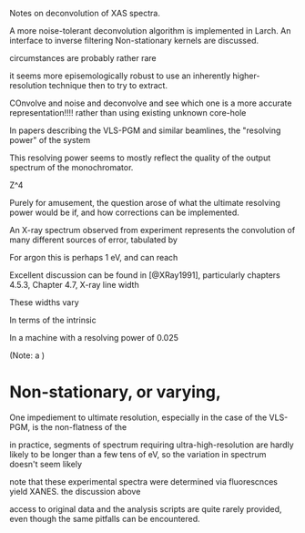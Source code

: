 


Notes on deconvolution of XAS spectra.


A more noise-tolerant deconvolution algorithm is implemented in Larch. An interface to inverse filtering Non-stationary kernels are discussed.


circumstances are probably rather rare

it seems more episemologically robust to use an inherently higher-resolution technique then to try to extract. 


COnvolve and noise and deconvolve and see which one is a more accurate representation!!!!
rather than using existing unknown core-hole

In papers describing the VLS-PGM and similar beamlines, the "resolving power" of the system 

This resolving power seems to mostly reflect the quality of the output spectrum of the monochromator.

Z^4

Purely for amusement, the question arose of what the ultimate resolving power would be if, and how corrections can be implemented.

An X-ray spectrum observed from experiment represents the convolution of many different sources of error, tabulated by 

For argon this is perhaps 1 eV, and can reach 

Excellent discussion can be found in [@XRay1991], particularly chapters 4.5.3, Chapter 4.7, X-ray line width

These widths vary 

In terms of the intrinsic 

In a machine with a resolving power of 0.025

(Note: a )


# Non-stationary, or varying, 

One impediement to ultimate resolution, especially in the case of the VLS-PGM, is the non-flatness of the 


in practice, segments of spectrum requiring  ultra-high-resolution are hardly likely to be longer than a few tens of eV, so the variation in spectrum doesn't seem likely 




note that these experimental spectra were determined via fluorescnces yield XANES. the discussion above 


access to original data and the analysis scripts are quite rarely provided, even though the same pitfalls can be encountered.




